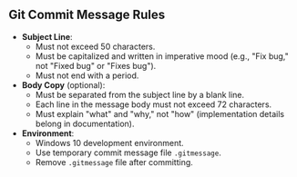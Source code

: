 ## Git Commit Message Rules
- **Subject Line**:
  - Must not exceed 50 characters.
  - Must be capitalized and written in imperative mood (e.g., "Fix bug," not "Fixed bug" or "Fixes bug").
  - Must not end with a period.
- **Body Copy** (optional):
  - Must be separated from the subject line by a blank line.
  - Each line in the message body must not exceed 72 characters.
  - Must explain "what" and "why," not "how" (implementation details belong in documentation).
- **Environment**:
  - Windows 10 development environment.
  - Use temporary commit message file `.gitmessage`.
  - Remove `.gitmessage` file after committing.
